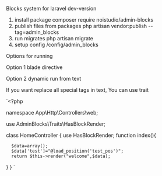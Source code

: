 Blocks system for laravel dev-version
 
1. install package composer require noistudio/admin-blocks
2. publish files from packages php artisan vendor:publish --tag=admin_blocks
3. run migrates  php artisan migrate
4. setup config /config/admin_blocks

Options for running

Option 1 blade directive

Option 2 dynamic run from text

If you want replace all special tags in text, You can use trait

`<?php


namespace App\Http\Controllers\web;

use AdminBlocks\Traits\HasBlockRender;

class HomeController
{
use HasBlockRender;
function index(){

      $data=array();
      $data['test']="@load_position('test_pos')";
      return $this->render("welcome",$data);
}
}
`

